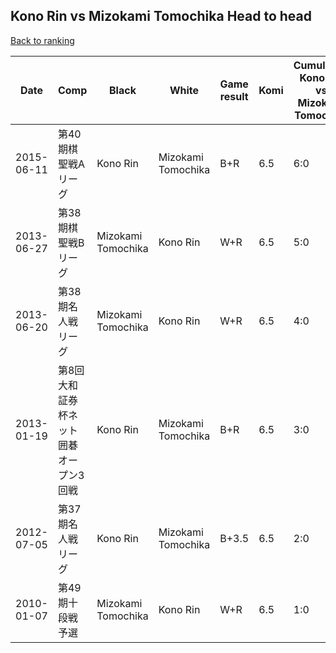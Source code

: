 ## Kono Rin vs Mizokami Tomochika Head to head

[Back to ranking](../../index.md)




| **Date** | **Comp** | **Black** | **White** | **Game result** | **Komi** | **Cumulative Kono Rin vs Mizokami Tomochika** | **Kono Rin streak** | **Mizokami Tomochika streak** | 
| --- | --- | --- | --- | --- | --- | --- | --- | --- |
| 2015-06-11 | 第40期棋聖戦Aリーグ | Kono Rin | Mizokami Tomochika | B+R | 6.5 | 6:0 | 6 | 0 | 
| 2013-06-27 | 第38期棋聖戦Bリーグ | Mizokami Tomochika | Kono Rin | W+R | 6.5 | 5:0 | 5 | 0 | 
| 2013-06-20 | 第38期名人戦リーグ | Mizokami Tomochika | Kono Rin | W+R | 6.5 | 4:0 | 4 | 0 | 
| 2013-01-19 | 第8回大和証券杯ネット囲碁オープン3回戦 | Kono Rin | Mizokami Tomochika | B+R | 6.5 | 3:0 | 3 | 0 | 
| 2012-07-05 | 第37期名人戦リーグ | Kono Rin | Mizokami Tomochika | B+3.5 | 6.5 | 2:0 | 2 | 0 | 
| 2010-01-07 | 第49期十段戦予選 | Mizokami Tomochika | Kono Rin | W+R | 6.5 | 1:0 | 1 | 0 |





